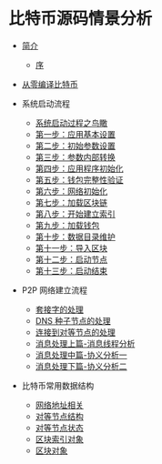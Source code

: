# 比特币源码情景分析

* [简介](README.md)
    * [序](introduction.md)

* [从零编译比特币](build.md)

* 系统启动流程
    * [系统启动过程之鸟瞰](start/start.md)
    * [第一步：应用基本设置](start/setup01.md)
    * [第二步：初始参数设置](start/setup02.md)
    * [第三步：参数内部转换](start/setup03.md)
    * [第四步：应用程序初始化](start/setup04.md)
    * [第五步：钱包完整性验证](start/setup05.md)
    * [第六步：网络初始化](start/setup06.md)
    * [第七步：加载区块链](start/setup07.md)
    * [第八步：开始建立索引](start/setup08.md)
    * [第九步：加载钱包](start/setup09.md)
    * [第十步：数据目录维护](start/setup10.md)
    * [第十一步：导入区块](start/setup11.md)
    * [第十二步：启动节点](start/setup12.md)
    * [第十三步：启动结束](start/setup13.md)

* P2P 网络建立流程
    * [套接字的处理](net/socket.md)
    * [DNS 种子节点的处理](net/dnsseed.md)
    * [连接到对等节点的处理](net/connode.md)
    * [消息处理上篇-消息线程分析](net/message1.md)
    * [消息处理中篇-协义分析一](net/message2.md)
    * [消息处理下篇-协义分析二](net/message3.md)

* 比特币常用数据结构
	* [网络地址相关](keystruct/addr.md)
	* [对等节点结构](keystruct/cnode.md)
	* [对等节点状态](keystruct/cnodestate.md)
    * [区块索引对象](keystruct/cblockindex.md)
    * [区块对象](keystruct/cblock.md)
    
